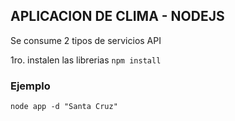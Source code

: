 ## APLICACION DE CLIMA - NODEJS

Se consume 2 tipos de servicios API

1ro. instalen las librerias
```npm install ```

### Ejemplo

```node app -d "Santa Cruz"```